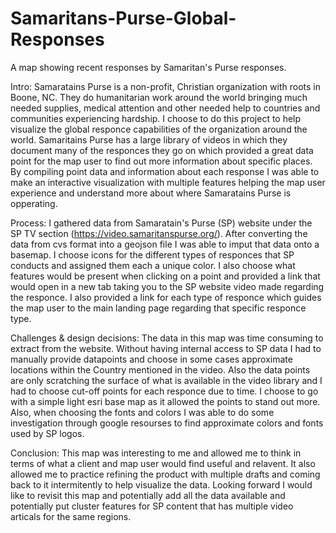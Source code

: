 # Samaritans-Purse-Global-Responses
A map showing recent responses by Samaritan's Purse responses.

Intro: 
Samaratains Purse is a non-profit, Christian organization with roots in Boone, NC. They do humanitarian work around the world bringing much needed supplies, medical attention and other needed help to countries and communities experiencing hardship. I choose to do this project to help visualize the global responce capabilities of the organization around the world. Samaritains Purse has a large library of videos in which they document many of the responces they go on which provided a great data point for the map user to find out more information about specific places. By compiling point data and information about each response I was able to make an interactive visualization with multiple features helping the map user experience and understand more about where Samaratains Purse is opperating. 

Process: 
I gathered data from Samaratain's Purse (SP) website under the SP TV section (https://video.samaritanspurse.org/). After converting the data from cvs format into a geojson file I was able to imput that data onto a basemap. I choose icons for the different types of responces that SP conducts and assigned them each a unique color. I also choose what features would be present when clicking on a point and provided a link that would open in a new tab taking you to the SP website video made regarding the responce. I also provided a link for each type of responce which guides the map user to the main landing page regarding that specific responce type.

Challenges & design decisions:
The data in this map was time consuming to extract from the website. Without having internal access to SP data I had to manually provide datapoints and choose in some cases approximate locations within the Country mentioned in the video. Also the data points are only scratching the surface of what is available in the video library and I had to choose cut-off points for each responce due to time. I choose to go with a simple light esri base map as it allowed the points to stand out more. Also, when choosing the fonts and colors I was able to do some investigation through google resourses to find approximate colors and fonts used by SP logos.

Conclusion:
This map was interesting to me and allowed me to think in terms of what a client and map user would find useful and relavent. It also allowed me to practice refining the product with multiple drafts and coming back to it intermitently to help visualize the data. Looking forward I would like to revisit this map and potentially add all the data available and potentially put cluster features for SP content that has multiple video articals for the same regions. 
